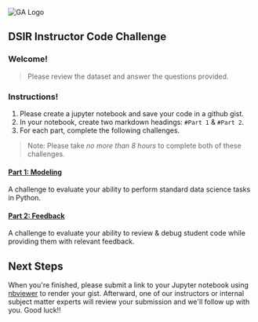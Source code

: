 ![GA Logo](https://raw.github.com/generalassembly/ga-ruby-on-rails-for-devs/master/images/ga.png)

## DSIR Instructor Code Challenge

### Welcome! 

> Please review the dataset and answer the questions provided.

### Instructions! 

1. Please create a jupyter notebook and save your code in a github gist. 
2. In your notebook, create two markdown headings: `#Part 1` & `#Part 2`. 
3. For each part, complete the following challenges. 

> Note: Please take *no more than 8 hours* to complete both of these challenges.

#### [Part 1: Modeling](https://gist.github.com/jeff-boykin/ec951ccaa1f90470b6ccc2bb1315d28a)
A challenge to evaluate your ability to perform standard data science tasks in Python.

#### [Part 2: Feedback](https://gist.github.com/jeff-boykin/e5d82e79a3de29813ff745496e6cb5c1)
A challenge to evaluate your ability to review & debug student code while providing them with relevant feedback.

## Next Steps

When you're finished, please submit a link to your Jupyter notebook using [nbviewer](http://nbviewer.jupyter.org) to render your gist. Afterward, one of our instructors or internal subject matter experts will review your submission and we'll follow up with you. Good luck!!
